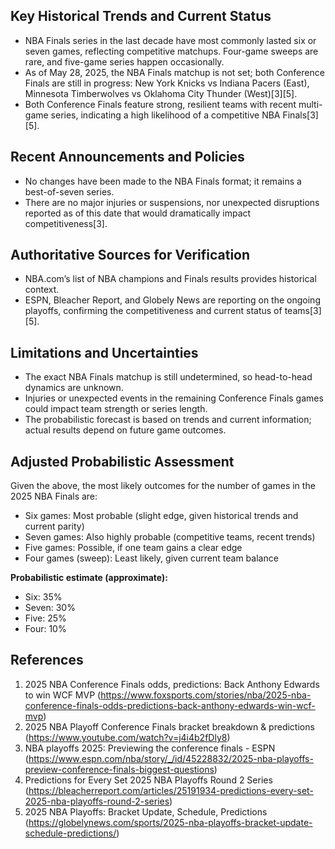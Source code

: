 ## Key Historical Trends and Current Status

- NBA Finals series in the last decade have most commonly lasted six or seven games, reflecting competitive matchups. Four-game sweeps are rare, and five-game series happen occasionally.
- As of May 28, 2025, the NBA Finals matchup is not set; both Conference Finals are still in progress: New York Knicks vs Indiana Pacers (East), Minnesota Timberwolves vs Oklahoma City Thunder (West)[3][5].
- Both Conference Finals feature strong, resilient teams with recent multi-game series, indicating a high likelihood of a competitive NBA Finals[3][5].

## Recent Announcements and Policies

- No changes have been made to the NBA Finals format; it remains a best-of-seven series.
- There are no major injuries or suspensions, nor unexpected disruptions reported as of this date that would dramatically impact competitiveness[3].

## Authoritative Sources for Verification

- NBA.com’s list of NBA champions and Finals results provides historical context.
- ESPN, Bleacher Report, and Globely News are reporting on the ongoing playoffs, confirming the competitiveness and current status of teams[3][5].

## Limitations and Uncertainties

- The exact NBA Finals matchup is still undetermined, so head-to-head dynamics are unknown.
- Injuries or unexpected events in the remaining Conference Finals games could impact team strength or series length.
- The probabilistic forecast is based on trends and current information; actual results depend on future game outcomes.

## Adjusted Probabilistic Assessment

Given the above, the most likely outcomes for the number of games in the 2025 NBA Finals are:

- Six games: Most probable (slight edge, given historical trends and current parity)
- Seven games: Also highly probable (competitive teams, recent trends)
- Five games: Possible, if one team gains a clear edge
- Four games (sweep): Least likely, given current team balance

**Probabilistic estimate (approximate):**
- Six: 35%
- Seven: 30%
- Five: 25%
- Four: 10%

## References
1. 2025 NBA Conference Finals odds, predictions: Back Anthony Edwards to win WCF MVP (https://www.foxsports.com/stories/nba/2025-nba-conference-finals-odds-predictions-back-anthony-edwards-win-wcf-mvp)
2. 2025 NBA Playoff Conference Finals bracket breakdown & predictions (https://www.youtube.com/watch?v=j4i4b2fDly8)
3. NBA playoffs 2025: Previewing the conference finals - ESPN (https://www.espn.com/nba/story/_/id/45228832/2025-nba-playoffs-preview-conference-finals-biggest-questions)
4. Predictions for Every Set 2025 NBA Playoffs Round 2 Series (https://bleacherreport.com/articles/25191934-predictions-every-set-2025-nba-playoffs-round-2-series)
5. 2025 NBA Playoffs: Bracket Update, Schedule, Predictions (https://globelynews.com/sports/2025-nba-playoffs-bracket-update-schedule-predictions/)